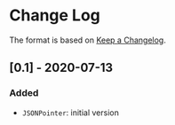 # Change Log

The format is based on [Keep a Changelog](http://keepachangelog.com/).

## [0.1] - 2020-07-13
### Added
- `JSONPointer`: initial version

